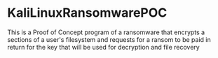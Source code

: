 # KaliLinuxRansomwarePOC
This is a Proof of Concept program of a ransomware that encrypts a sections of a user's filesystem and requests for a ransom to be paid in return for the key that will be used for decryption and file recovery
